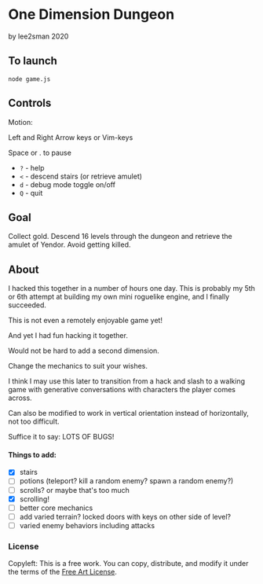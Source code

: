 # One Dimension Dungeon

by lee2sman 2020

## To launch

```
node game.js
```

## Controls

Motion:

Left and Right Arrow keys or Vim-keys

Space or . to pause

- ```?``` - help
- ```<``` - descend stairs (or retrieve amulet)
- ```d``` - debug mode toggle on/off
- ```Q``` - quit

## Goal

Collect gold. Descend 16 levels through the dungeon and retrieve the amulet of Yendor. Avoid getting killed.

## About 

I hacked this together in a number of hours one day. This is probably my 5th or 6th attempt at building my own mini roguelike engine, and I finally succeeded. 

This is not even a remotely enjoyable game yet!

And yet I had fun hacking it together.

Would not be hard to add a second dimension.

Change the mechanics to suit your wishes.

I think I may use this later to transition from a hack and slash to a walking game with generative conversations with characters the player comes across.

Can also be modified to work in vertical orientation instead of horizontally, not too difficult.

Suffice it to say: LOTS OF BUGS!

#### Things to add:
- [X] stairs
- [ ] potions (teleport? kill a random enemy? spawn a random enemy?)
- [ ] scrolls? or maybe that's too much
- [X] scrolling! 
- [ ] better core mechanics
- [ ] add varied terrain? locked doors with keys on other side of level?
- [ ] varied enemy behaviors including attacks

### License

Copyleft: This is a free work. You can copy, distribute, and modify it under the terms of the [Free Art License](http://artlibre.org/licence/lal/en/).

